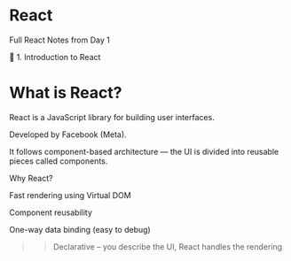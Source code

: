 # React
Full React Notes from Day 1

🧩 1. Introduction to React

# **What is React?**

React is a JavaScript library for building user interfaces.

Developed by Facebook (Meta).

It follows component-based architecture — the UI is divided into reusable pieces called components.

Why React?

Fast rendering using Virtual DOM

Component reusability

One-way data binding (easy to debug)

>>Declarative – you describe the UI, React handles the rendering

